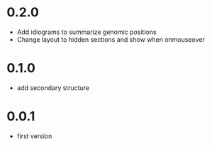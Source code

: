# 0.2.0

- Add idiograms to summarize genomic positions
- Change layout to hidden sections and show when onmouseover

# 0.1.0

- add secondary structure

# 0.0.1

- first version
